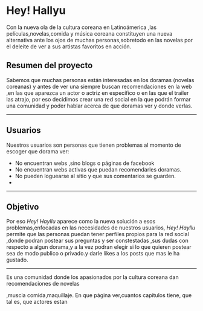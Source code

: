 # Hey! Hallyu

Con la nueva ola de la cultura coreana en Latinoámerica ,las películas,novelas,comida y música coreana constituyen una nueva alternativa ante los ojos de muchas personas,sobretodo en las novelas por el deleite de ver a sus artistas favoritos en acción.

## Resumen del proyecto
Sabemos que muchas personas están interesadas en los doramas (novelas coreanas) y antes de ver una siempre buscan recomendaciones en la web ,en las que aparezca un actor o actriz en específico o en las que el trailer las atrajo, por eso decidimos crear una red social en la que podrán formar una comunidad y poder hablar acerca de que doramas ver y donde verlas.
***

## Usuarios
Nuestros usuarios son personas que tienen  problemas al momento de escoger que dorama ver:
- No encuentran webs ,sino blogs o páginas de facebook
- No encuentran webs activas que puedan recomendarles doramas.
- No pueden loguearse al sitio y que sus comentarios se guarden.
-


***
## Objetivo
Por eso *Hey! Hayllu* aparece como la nueva solución a esos problemas,enfocadas en las necesidades de nuestros usuarios, *Hey! Hayllu* permite que las personas puedan tener perfiles propios para la red social ,donde podran postear sus preguntas y ser constestadas ,sus dudas con respecto a algun dorama,y a la vez podran elegir si lo que quieren postear sea de modo publico o privado.y darle likes a los posts que mas le ha gustado.

***
Es una comunidad donde los apasionados por la cultura coreana dan recomendaciones de novelas



,muscia comida,maquillaje.
En que página ver,cuantos capitulos tiene, que tal es, que actores estan

